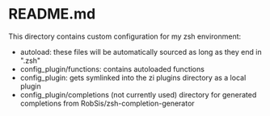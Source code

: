 # README.md

This directory contains custom configuration for my zsh environment:

- autoload: these files will be automatically sourced as long as they end in ".zsh"
- config_plugin/functions: contains autoloaded functions
- config_plugin: gets symlinked into the zi plugins directory as a local plugin
- config_plugin/completions (not currently used) directory for generated completions from RobSis/zsh-completion-generator
